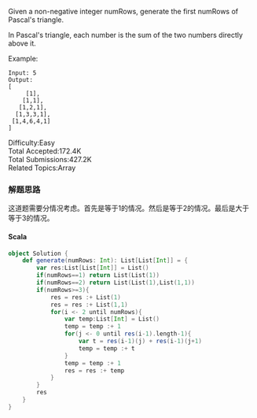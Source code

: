 Given a non-negative integer numRows, generate the first numRows of Pascal's triangle.


In Pascal's triangle, each number is the sum of the two numbers directly above it.

Example:
```
Input: 5
Output:
[
     [1],
    [1,1],
   [1,2,1],
  [1,3,3,1],
 [1,4,6,4,1]
]
```

Difficulty:Easy  
Total Accepted:172.4K  
Total Submissions:427.2K  
Related Topics:Array

### 解题思路
这道题需要分情况考虑。首先是等于1的情况。然后是等于2的情况。最后是大于等于3的情况。
#### Scala
```scala
object Solution {
    def generate(numRows: Int): List[List[Int]] = {
        var res:List[List[Int]] = List()
        if(numRows==1) return List(List(1))
        if(numRows==2) return List(List(1),List(1,1))
        if(numRows>=3){
            res = res :+ List(1)
            res = res :+ List(1,1)
            for(i <- 2 until numRows){
                var temp:List[Int] = List()
                temp = temp :+ 1
                for(j <- 0 until res(i-1).length-1){
                    var t = res(i-1)(j) + res(i-1)(j+1)
                    temp = temp :+ t
                }
                temp = temp :+ 1
                res = res :+ temp
            }
        }
        res
    }
}
```